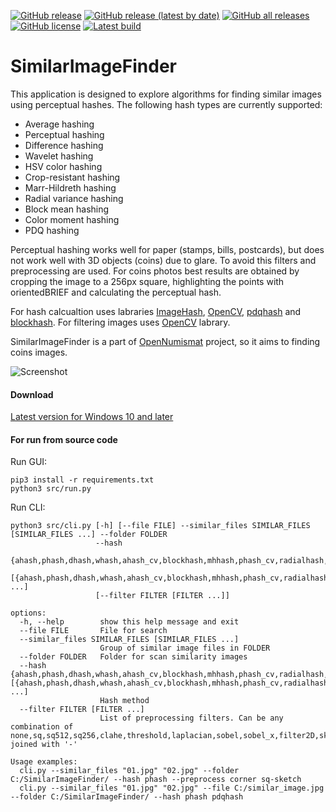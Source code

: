 [![GitHub release](https://img.shields.io/github/release/opennumismat/SimilarImageFinder.svg)](https://github.com/opennumismat/SimilarImageFinder/releases/)
[![GitHub release (latest by date)](https://img.shields.io/github/downloads/opennumismat/SimilarImageFinder/latest/total.svg)](https://hanadigital.github.io/grev/?user=OpenNumismat&repo=SimilarImageFinder)
[![GitHub all releases](https://img.shields.io/github/downloads/opennumismat/SimilarImageFinder/total.svg)](https://hanadigital.github.io/grev/?user=OpenNumismat&repo=SimilarImageFinder)
[![GitHub license](https://img.shields.io/github/license/opennumismat/SimilarImageFinder.svg)](https://github.com/opennumismat/SimilarImageFinder/blob/master/LICENSE)
[![Latest build](https://github.com/OpenNumismat/SimilarImageFinder/actions/workflows/snapshot.yml/badge.svg)](https://github.com/OpenNumismat/SimilarImageFinder/releases/tag/latest)

# SimilarImageFinder

This application is designed to explore algorithms for finding similar images using perceptual hashes.
The following hash types are currently supported:
* Average hashing
* Perceptual hashing
* Difference hashing
* Wavelet hashing
* HSV color hashing
* Crop-resistant hashing
* Marr-Hildreth hashing
* Radial variance hashing
* Block mean hashing
* Color moment hashing
* PDQ hashing

Perceptual hashing works well for paper (stamps, bills, postcards), but does not work well with 3D objects (coins) due to glare. To avoid this filters and preprocessing are used.
For coins photos best results are obtained by cropping the image to a 256px square, highlighting the points with orientedBRIEF and calculating the perceptual hash.

For hash calcualtion uses labraries [ImageHash](https://github.com/JohannesBuchner/imagehash), [OpenCV](https://github.com/opencv/opencv-python), [pdqhash](https://github.com/faustomorales/pdqhash-python) and [blockhash](https://github.com/commonsmachinery/blockhash-python).
For filtering images uses [OpenCV](https://opencv.org/) labrary.

SimilarImageFinder is a part of [OpenNumismat](http://opennumismat.github.io/) project, so it aims to finding coins images.

![Screenshot](https://opennumismat.github.io/images/imageFinder.png)

#### Download
[Latest version for Windows 10 and later](https://github.com/OpenNumismat/SimilarImageFinder/releases/latest)

#### For run from source code
Run GUI:

    pip3 install -r requirements.txt
    python3 src/run.py

Run CLI:

    python3 src/cli.py [-h] [--file FILE] --similar_files SIMILAR_FILES [SIMILAR_FILES ...] --folder FOLDER
                       --hash
                       {ahash,phash,dhash,whash,ahash_cv,blockhash,mhhash,phash_cv,radialhash,pdqhash,crop_resistant_hash,bhash,colorhash,colorhash_cv}
                       [{ahash,phash,dhash,whash,ahash_cv,blockhash,mhhash,phash_cv,radialhash,pdqhash,crop_resistant_hash,bhash,colorhash,colorhash_cv} ...]
                       [--filter FILTER [FILTER ...]]

    options:
      -h, --help        show this help message and exit
      --file FILE       File for search
      --similar_files SIMILAR_FILES [SIMILAR_FILES ...]
                        Group of similar image files in FOLDER
      --folder FOLDER   Folder for scan similarity images
      --hash {ahash,phash,dhash,whash,ahash_cv,blockhash,mhhash,phash_cv,radialhash,pdqhash,crop_resistant_hash,bhash,colorhash,colorhash_cv} [{ahash,phash,dhash,whash,ahash_cv,blockhash,mhhash,phash_cv,radialhash,pdqhash,crop_resistant_hash,bhash,colorhash,colorhash_cv} ...]
                        Hash method
      --filter FILTER [FILTER ...]
                        List of preprocessing filters. Can be any combination of none,sq,sq512,sq256,clahe,threshold,laplacian,sobel,sobel_x,filter2D,sketch,pencil,canny,segments,fast,good,corner,orb,sift joined with '-'

    Usage examples:
      cli.py --similar_files "01.jpg" "02.jpg" --folder C:/SimilarImageFinder/ --hash phash --preprocess corner sq-sketch
      cli.py --similar_files "01.jpg" "02.jpg" --file C:/similar_image.jpg --folder C:/SimilarImageFinder/ --hash phash pdqhash

